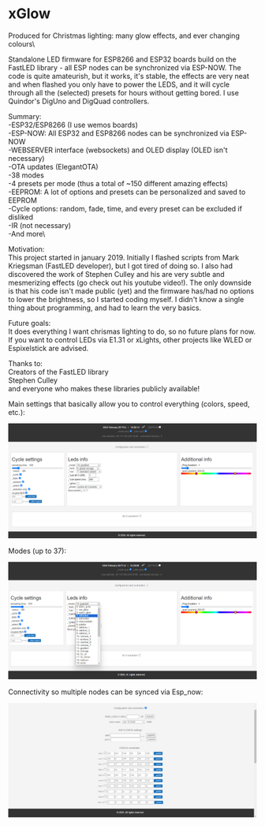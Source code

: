 # xGlow
Produced for Christmas lighting: many glow effects, and ever changing colours\

 Standalone LED firmware for ESP8266 and ESP32 boards build on the FastLED library - all ESP nodes can be synchronized via ESP-NOW. The code is quite amateurish, but it works, it's stable, the effects are very neat and when flashed you only have to power the LEDS, and it will cycle through all the (selected) presets for hours without getting bored. I use Quindor's DigUno and DigQuad controllers.

 Summary:\
 -ESP32/ESP8266 (I use wemos boards)\
 -ESP-NOW: All ESP32 and ESP8266 nodes can be synchronized via ESP-NOW\
 -WEBSERVER interface (websockets) and OLED display (OLED isn't necessary)\
 -OTA updates (ElegantOTA)\
 -38 modes\
 -4 presets per mode (thus a total of ~150 different amazing effects)\
 -EEPROM: A lot of options and presets can be personalized and saved to EEPROM\
 -Cycle options: random, fade, time, and every preset can be excluded if disliked\
 -IR (not necessary)\
 -And more\

 Motivation:\
This project started in january 2019. Initially I flashed scripts from Mark Kriegsman (FastLED developer), but I got tired of doing so. I also had discovered the work of Stephen Culley and his are very subtle and mesmerizing effects (go check out his youtube video!). The only downside is that his code isn't made public (yet) and the firmware has/had no options to lower the brightness, so I started coding myself. I didn't know a single thing about programming, and had to learn the very basics.


Future goals:\
It does everything I want chrismas lighting to do, so no future plans for now. If you want to control LEDs via E1.31 or xLights, other projects like WLED or Espixelstick are advised.


Thanks to:\
Creators of the FastLED library\
Stephen Culley\
and everyone who makes these libraries publicly available!

Main settings that basically allow you to control everything (colors, speed, etc.):

![](images/Main_settings.png)

Modes (up to 37):

![](images/modes.png)

Connectivity so multiple nodes can be synced via Esp_now:

![](images/connectivity.png)

